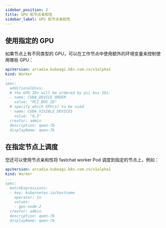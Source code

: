 ```yaml
---
sidebar_position: 2
title: GPU 和节点亲和性
sidebar_label: GPU 和节点亲和性
---
```



## 使用指定的 GPU

如果节点上有不同类型的 GPU，可以在工作节点中使用额外的环境变量来控制使用哪些 GPU：
```yaml
apiVersion: arcadia.kubeagi.k8s.com.cn/v1alpha1
kind: Worker
...
spec:
  additionalEnvs:
  # the GPU IDs will be ordered by pci bus IDs.
  - name: CUDA_DEVICE_ORDER
    value: "PCI_BUS_ID"
  # specify which GPU(s) to be used
  - name: CUDA_VISIBLE_DEVICES
    value: "0,3"
  creator: admin
  description: qwen-7b
  displayName: qwen-7b
```

## 在指定节点上调度
您还可以使用节点亲和性将 fastchat worker Pod 调度到指定的节点上，例如：
```yaml
apiVersion: arcadia.kubeagi.k8s.com.cn/v1alpha1
kind: Worker
...
spec:
  matchExpressions:
  - key: kubernetes.io/hostname
    operator: In
    values:
    - gpu-node-2
  creator: admin
  description: qwen-7b
  displayName: qwen-7b
```
